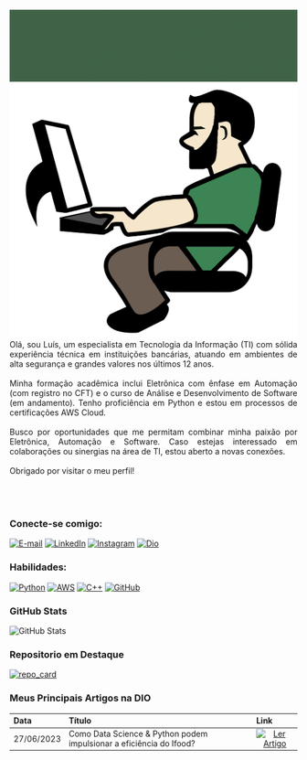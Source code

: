 <h1></h1>
<img src="https://github.com/CientistaPY/CientistaPY/blob/main/Grey%20Minimalist%20Modern%20Social%20Media%20Specialist%20LinkedIn%20Banner%20(2).gif?raw=true"
<br>
<img align="right"src="https://github.com/CientistaPY/CientistaPY/blob/main/PROGRAMER.png?raw=true"></a>
<br>
<p align="justify">Olá, sou Luís, um especialista em Tecnologia da Informação (TI) com sólida experiência técnica em instituições bancárias, atuando em ambientes de alta segurança e grandes valores nos últimos 12 anos.
<br>
<br>
Minha formação acadêmica inclui Eletrônica com ênfase em Automação (com registro no CFT) e o curso de Análise e Desenvolvimento de Software (em andamento). Tenho proficiência em Python e estou em processos de certificações AWS Cloud.
<br>
<br>
Busco por oportunidades que me permitam combinar minha paixão por Eletrônica, Automação e Software. Caso estejas interessado em colaborações ou sinergias na área de TI, estou aberto a novas conexões. 
<br>
<br>
Obrigado por visitar o meu perfil!
<br>
<br>
<br>
<br>


### Conecte-se comigo:
[![E-mail](https://img.shields.io/badge/-Email-D2B48C?style=for-the-badge&logo=gmail&logoColor=228B22&color:696969)](mailto:mailtoluiscarlos@gmail.com)
[![LinkedIn](https://img.shields.io/badge/-LinkedIn-D2B48C?style=for-the-badge&logo=linkedin&logoColor=228B22&color:696969)](https://www.linkedin.com/in/luís-pontes-289645137)
[![Instagram](https://img.shields.io/badge/-Instagram-D2B48C?style=for-the-badge&logo=instagram&logoColor=228B22&color:696969)](https://www.instagram.com/cientista.py/)
[![Dio](https://img.shields.io/badge/-Dio-D2B48C?style=for-the-badge&logo=dtube&logoColor=228B22&color:696969)](https://web.dio.me/users/MAILTOLUISCARLOS/)
<br>

### Habilidades:
[![Python](https://img.shields.io/badge/python-D2B48C?style=for-the-badge&logo=python&logoColor=228B22&color:696969)](https://www.python.org/)
[![AWS](https://img.shields.io/badge/AWS_Cloud-D2B48C?style=for-the-badge&logo=amazon-aws&&logoColor=228B22&color:696969)](http://aws.amazon.com/)
[![C++](https://img.shields.io/badge/C++-D2B48C?style=for-the-badge&logo=c%2B%2B&&logoColor=228B22&color:696969)](https://cplusplus.com/)
[![GitHub](https://img.shields.io/badge/-GitHub-D2B48C?style=for-the-badge&logo=github&logoColor=228B22&color:696969)](https://docs.github.com/)
<br>

### GitHub Stats
![GitHub Stats](https://github-readme-stats-git-masterrstaa-rickstaa.vercel.app/api?username=CientistaPy&theme=transparent&bg_color=D2B48C&border_color=228B22&show_icons=true&icon_color=228B22&title_color=228B22&text_color=696969)
<br>

### Repositorio em Destaque

[![repo_card](https://github-readme-stats.vercel.app/api/pin/?username=CientistaPY&repo=desafios_dio&cache_seconds=86400&theme=transparent&bg_color=D2B48C&border_color=228B22&show_icons=true&icon_color=228B22&title_color=228B22&text_color=696969)](https://github.com/CientistaPY/desafios_dio.git)

### Meus Principais Artigos na DIO
<table>
  <thead>
    <tr align="left">
      <th>Data</th>
      <th>Título</th>
      <th>Link</th>
    </tr>
  </thead>
  <tbody align="left">
    <tr>
      <td>27/06/2023</td>
      <td>Como Data Science & Python podem impulsionar a eficiência do Ifood?</td>
      <td align="center">
        <a href="https://www.dio.me/articles/como-data-science-python-podem-impulsionar-a-eficiencia-do-ifood">
           <img align="center" alt="Ler Artigo" src="https://img.shields.io/badge/-Ler_Artigo-D2B48C?style=for-the-badge&logo=dtube&logoColor=228B22&color:696969">
        </a>
      </td>
    </tr>
    <tr>
      
  <tfoot></tfoot>
</table>



